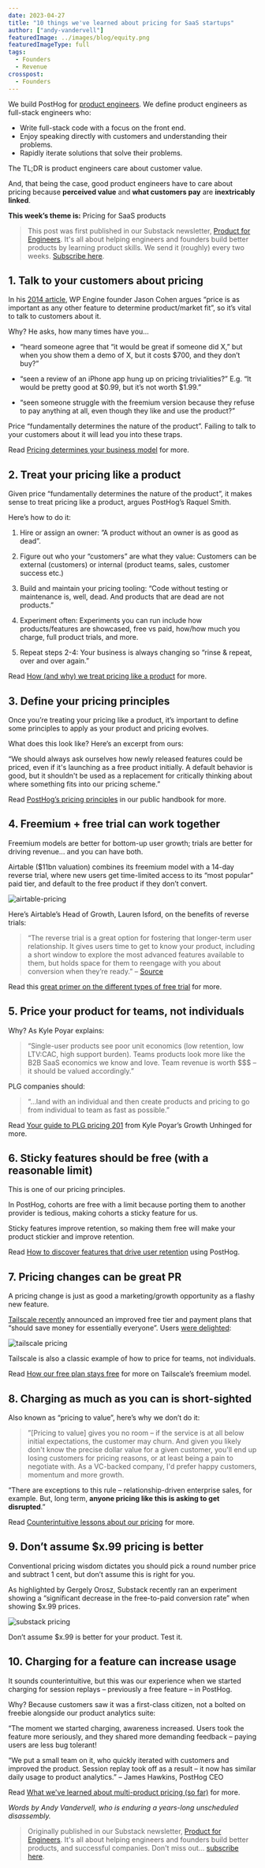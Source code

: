 ```yaml
---
date: 2023-04-27
title: "10 things we've learned about pricing for SaaS startups"
author: ["andy-vandervell"]
featuredImage: ../images/blog/equity.png
featuredImageType: full
tags:
  - Founders
  - Revenue
crosspost:
  - Founders   
---
```


We build PostHog for [product engineers](/blog/what-is-a-product-engineer). We define product engineers as full-stack engineers who:

- Write full-stack code with a focus on the front end.
- Enjoy speaking directly with customers and understanding their problems.
- Rapidly iterate solutions that solve their problems.

The TL;DR is product engineers care about customer value.

And, that being the case, good product engineers have to care about pricing because **perceived value** and **what customers pay** are **inextricably linked**.

**This week’s theme is:** Pricing for SaaS products

> This post was first published in our Substack newsletter, [Product for Engineers](https://newsletter.posthog.com/). It's all about helping engineers and founders build better products by learning product skills. We send it (roughly) every two weeks. [Subscribe here](https://newsletter.posthog.com/subscribe).

## 1. Talk to your customers about pricing

In his [2014 article](https://longform.asmartbear.com/pricing-determines-your-business-model?utm_source=posthog-newsletter&utm_medium=email), WP Engine founder Jason Cohen argues “price is as important as any other feature to determine product/market fit”, so it’s vital to talk to customers about it.

Why? He asks, how many times have you…

- “heard someone agree that “it would be great if someone did X,” but when you show them a demo of X, but it costs $700, and they don’t buy?”

- “seen a review of an iPhone app hung up on pricing trivialities?” E.g. “It would be pretty good at $0.99, but it’s not worth $1.99.”

- “seen someone struggle with the freemium version because they refuse to pay anything at all, even though they like and use the product?”

Price “fundamentally determines the nature of the product”. Failing to talk to your customers about it will lead you into these traps.

Read [Pricing determines your business model](https://longform.asmartbear.com/pricing-determines-your-business-model) for more.

## 2. Treat your pricing like a product
Given price “fundamentally determines the nature of the product”, it makes sense to treat pricing like a product, argues PostHog’s Raquel Smith.

Here’s how to do it:

1. Hire or assign an owner: ”A product without an owner is as good as dead”.

2. Figure out who your “customers” are what they value: Customers can be external (customers) or internal (product teams, sales, customer success etc.)

3. Build and maintain your pricing tooling: “Code without testing or maintenance is, well, dead. And products that are dead are not products.”

4. Experiment often: Experiments you can run include how products/features are showcased, free vs paid, how/how much you charge, full product trials, and more.

5. Repeat steps 2-4: Your business is always changing so “rinse & repeat, over and over again.”

Read [How (and why) we treat pricing like a product](https://posthog.com/blog/how-to-treat-your-pricing-like-a-product?utm_source=posthog-newsletter&utm_medium=email) for more.

## 3. Define your pricing principles
Once you’re treating your pricing like a product, it’s important to define some principles to apply as your product and pricing evolves.

What does this look like? Here’s an excerpt from ours:

“We should always ask ourselves how newly released features could be priced, even if it's launching as a free product initially. A default behavior is good, but it shouldn't be used as a replacement for critically thinking about where something fits into our pricing scheme.”

Read [PostHog’s pricing principles](https://posthog.com/handbook/engineering/feature-pricing?utm_source=posthog-newsletter&utm_medium=email) in our public handbook for more.

## 4. Freemium + free trial can work together
Freemium models are better for bottom-up user growth; trials are better for driving revenue... and you can have both.

Airtable ($11bn valuation) combines its freemium model with a 14-day reverse trial, where new users get time-limited access to its “most popular” paid tier, and default to the free product if they don’t convert.

![airtable-pricing](../images/blog/saas-pricing-lessons/airtable-pricing-page.png)

Here’s Airtable’s Head of Growth, Lauren Isford, on the benefits of reverse trials:

> “The reverse trial is a great option for fostering that longer-term user relationship. It gives users time to get to know your product, including a short window to explore the most advanced features available to them, but holds space for them to reengage with you about conversion when they’re ready.” – [Source](https://kylepoyar.substack.com/p/your-guide-to-reverse-trials)

Read this [great primer on the different types of free trial](https://elenaverna.substack.com/p/trial-configurations-explained?utm_source=posthog-newsletter&utm_medium=email) for more.

## 5. Price your product for teams, not individuals
Why? As Kyle Poyar explains:

> “Single-user products see poor unit economics (low retention, low LTV:CAC, high support burden). Teams products look more like the B2B SaaS economics we know and love. Team revenue is worth $$$ – it should be valued accordingly.”

PLG companies should:

> “…land with an individual and then create products and pricing to go from individual to team as fast as possible.”

Read [Your guide to PLG pricing 201](https://kylepoyar.substack.com/p/your-guide-to-plg-pricing-201?utm_source=posthog-newsletter&utm_medium=email) from Kyle Poyar’s Growth Unhinged for more.

## 6. Sticky features should be free (with a reasonable limit)
This is one of our pricing principles.

In PostHog, cohorts are free with a limit because porting them to another provider is tedious, making cohorts a sticky feature for us.

Sticky features improve retention, so making them free will make your product stickier and improve retention.

Read [How to discover features that drive user retention](https://posthog.com/tutorials/feature-retention?utm_source=posthog-newsletter&utm_medium=email) using PostHog.

## 7. Pricing changes can be great PR
A pricing change is just as good a marketing/growth opportunity as a flashy new feature.

[Tailscale recently](https://tailscale.com/blog/pricing-v3?utm_source=posthog-newsletter&utm_medium=email) announced an improved free tier and payment plans that “should save money for essentially everyone”. Users [were delighted](https://news.ycombinator.com/item?id=35615848):

![tailscale pricing](../images/blog/saas-pricing-lessons/hackernews-quote.png)

Tailscale is also a classic example of how to price for teams, not individuals.

Read [How our free plan stays free](https://tailscale.com/blog/free-plan?utm_source=posthog-newsletter&utm_medium=email) for more on Tailscale’s freemium model.

## 8. Charging as much as you can is short-sighted
Also known as “pricing to value”, here’s why we don’t do it:

> ”[Pricing to value] gives you no room – if the service is at all below initial expectations, the customer may churn. And given you likely don't know the precise dollar value for a given customer, you'll end up losing customers for pricing reasons, or at least being a pain to negotiate with. As a VC-backed company, I'd prefer happy customers, momentum and more growth.

“There are exceptions to this rule – relationship-driven enterprise sales, for example. But, long term, **anyone pricing like this is asking to get disrupted**.”

Read [Counterintuitive lessons about our pricing](https://posthog.com/blog/pricing-lessons?utm_source=posthog-newsletter&utm_medium=email) for more.

## 9. Don’t assume $x.99 pricing is better

Conventional pricing wisdom dictates you should pick a round number price and subtract 1 cent, but don’t assume this is right for you.

As highlighted by Gergely Orosz, Substack recently ran an experiment showing a “significant decrease in the free-to-paid conversion rate” when showing $x.99 prices.

![substack pricing](../images/blog/saas-pricing-lessons/substack-experiment.png)

Don’t assume $x.99 is better for your product. Test it.

## 10. Charging for a feature can increase usage

It sounds counterintuitive, but this was our experience when we started charging for session replays – previously a free feature – in PostHog.

Why? Because customers saw it was a first-class citizen, not a bolted on freebie alongside our product analytics suite:

“The moment we started charging, awareness increased. Users took the feature more seriously, and they shared more demanding feedback – paying users are less bug tolerant!

“We put a small team on it, who quickly iterated with customers and improved the product. Session replay took off as a result – it now has similar daily usage to product analytics.” – James Hawkins, PostHog CEO

Read [What we've learned about multi-product pricing (so far)](https://posthog.com/blog/multi-product-pricing?utm_source=posthog-newsletter&utm_medium=email) for more.

*Words by Andy Vandervell, who is enduring a years-long unscheduled disassembly.*

> Originally published in our Substack newsletter, [Product for Engineers](https://newsletter.posthog.com/). It's all about helping engineers and founders build better products, and successful companies. Don't miss out... [subscribe here](https://newsletter.posthog.com/subscribe).
